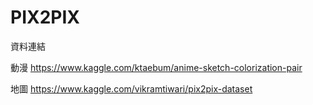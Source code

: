 # PIX2PIX

資料連結

動漫
https://www.kaggle.com/ktaebum/anime-sketch-colorization-pair

地圖
https://www.kaggle.com/vikramtiwari/pix2pix-dataset
